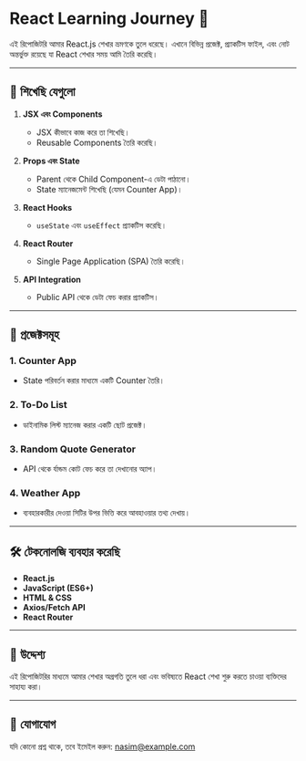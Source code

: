 # React Learning Journey 🌟

এই রিপোজিটরি আমার React.js শেখার ভ্রমণকে তুলে ধরেছে। এখানে বিভিন্ন প্রজেক্ট, প্র্যাকটিস ফাইল, এবং নোট অন্তর্ভুক্ত রয়েছে যা React শেখার সময় আমি তৈরি করেছি।  

---

## 📝 শিখেছি যেগুলো

1. **JSX এবং Components**
   - JSX কীভাবে কাজ করে তা শিখেছি।  
   - Reusable Components তৈরি করেছি।  

2. **Props এবং State**  
   - Parent থেকে Child Component-এ ডেটা পাঠানো।  
   - State ম্যানেজমেন্ট শিখেছি (যেমন Counter App)।  

3. **React Hooks**
   - `useState` এবং `useEffect` প্র্যাকটিস করেছি।  

4. **React Router**
   - Single Page Application (SPA) তৈরি করেছি।  

5. **API Integration**
   - Public API থেকে ডেটা ফেচ করার প্র্যাকটিস।  

---

## 📂 প্রজেক্টসমূহ

### 1. **Counter App**
   - State পরিবর্তন করার মাধ্যমে একটি Counter তৈরি।  

### 2. **To-Do List**
   - ডাইনামিক লিস্ট ম্যানেজ করার একটি ছোট প্রজেক্ট।  

### 3. **Random Quote Generator**
   - API থেকে র্যান্ডম কোট ফেচ করে তা দেখানোর অ্যাপ।  

### 4. **Weather App**
   - ব্যবহারকারীর দেওয়া সিটির উপর ভিত্তি করে আবহাওয়ার তথ্য দেখায়।  

---

## 🛠️ টেকনোলজি ব্যবহার করেছি

- **React.js**  
- **JavaScript (ES6+)**  
- **HTML & CSS**  
- **Axios/Fetch API**  
- **React Router**  

---

## 📜 উদ্দেশ্য

এই রিপোজিটরির মাধ্যমে আমার শেখার অগ্রগতি তুলে ধরা এবং ভবিষ্যতে React শেখা শুরু করতে চাওয়া ব্যক্তিদের সাহায্য করা।  

---

## 📧 যোগাযোগ

যদি কোনো প্রশ্ন থাকে, তবে ইমেইল করুন: [nasim@example.com](mailto:nasim@example.com)  

